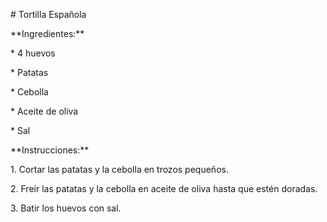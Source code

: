 \# Tortilla Española



\*\*Ingredientes:\*\*

\* 4 huevos

\* Patatas

\* Cebolla

\* Aceite de oliva

\* Sal



\*\*Instrucciones:\*\*

1\. Cortar las patatas y la cebolla en trozos pequeños.

2\. Freír las patatas y la cebolla en aceite de oliva hasta que estén doradas.

3\. Batir los huevos con sal.

